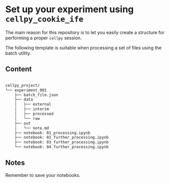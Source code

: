 # Set up your experiment using `cellpy_cookie_ife`

The main reason for this repository is to let you easily create
a structure for performing a proper `cellpy` session.

The following template is suitable when processing a set of files
using the batch utility.


## Content

```bash

cellpy_project/
└── experiment_001
    ├── batch_file.json
    ├── data
    │   ├── external
    │   ├── interim
    │   ├── processed
    │   └── raw
    ├── out
    │   └── note.md
    ├── notebook: 01_processing.ipynb
    ├── notebook: 02_further_processing.ipynb
    ├── notebook: 03_further_processing.ipynb
    └── notebook: 04_further_processing.ipynb

```

## Notes
Remember to save your notebooks.
